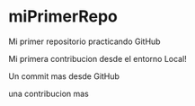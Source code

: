 # miPrimerRepo

Mi primer repositorio practicando GitHub

Mi primera contribucion desde el entorno Local!

Un commit mas desde GitHub

una contribucion mas
